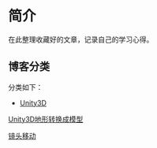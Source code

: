 # 简介
在此整理收藏好的文章，记录自己的学习心得。
## 博客分类
分类如下：

* [Unity3D](https://github.com/living481/Blog/projects/2)

[Unity3D地形转换成模型](https://www.jianshu.com/p/264e9665f6b1)

[镜头移动](https://www.cnblogs.com/chiwang/p/7463767.html)
